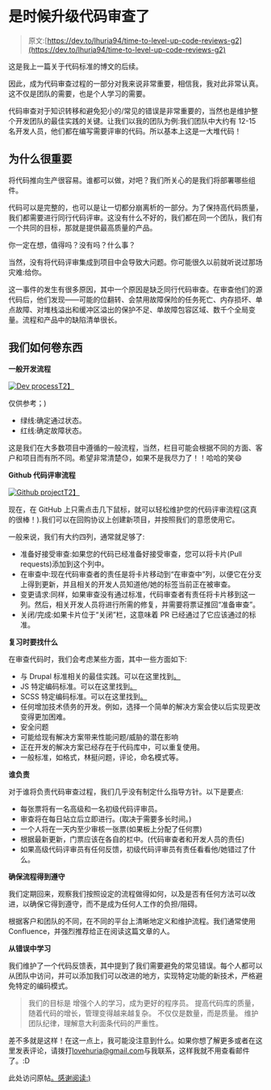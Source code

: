 # 是时候升级代码审查了

> 原文:[https://dev.to/lhuria94/time-to-level-up-code-reviews-g2](https://dev.to/lhuria94/time-to-level-up-code-reviews-g2)

这是我上一篇关于代码标准的博文的后续。

因此，成为代码审查过程的一部分对我来说非常重要，相信我，我对此非常认真。这不仅是团队的需要，也是个人学习的需要。

代码审查对于知识转移和避免犯小的/常见的错误是非常重要的，当然也是维护整个开发团队的最佳实践的关键。让我们以我的团队为例:我们团队中大约有 12-15 名开发人员，他们都在编写需要评审的代码。所以基本上这是一大堆代码！

## [](#why-its-important)为什么很重要

将代码推向生产很容易。谁都可以做，对吧？我们所关心的是我们将部署哪些组件。

代码可以是完整的，也可以是让一切都分崩离析的一部分。为了保持高代码质量，我们都需要进行同行代码评审。这没有什么不好的，我们都在同一个团队，我们有一个共同的目标，那就是提供最高质量的产品。

你一定在想，值得吗？没有吗？什么事？

当然，没有将代码评审集成到项目中会导致大问题。你可能很久以前就听说过那场灾难:给你。

这一事件的发生有很多原因，其中一个原因是缺乏同行代码审查。在审查他们的源代码后，他们发现——可能的位翻转、会禁用故障保险的任务死亡、内存损坏、单点故障、对堆栈溢出和缓冲区溢出的保护不足、单故障包容区域、数千个全局变量。流程和产品中的缺陷清单很长。

## [](#how-we-roll-things)我们如何卷东西

**一般开发流程**

[![Dev process](../Images/9f8e55b70ffda10734a71e1f6b7f396e.png)T2】](https://res.cloudinary.com/practicaldev/image/fetch/s--nBxLRZEq--/c_limit%2Cf_auto%2Cfl_progressive%2Cq_auto%2Cw_880/https://lhuria94.github.io/assets/img/2017-10-16-time-to-level-up-code-reviews/dev-process.png)

仅供参考；)

*   绿线:确定通过状态。
*   红线:确定故障状态。

这是我们在大多数项目中遵循的一般流程，当然，栏目可能会根据不同的方面、客户和项目而有所不同。希望非常清楚😓，如果不是我尽力了！！哈哈的笑😄

**Github 代码评审流程**

[![Github project](../Images/f8bd14d1cb1539f2c7132a6cf626a9e2.png)T2】](https://res.cloudinary.com/practicaldev/image/fetch/s--uXk5qD3I--/c_limit%2Cf_auto%2Cfl_progressive%2Cq_auto%2Cw_880/https://lhuria94.github.io/assets/img/2017-10-16-time-to-level-up-code-reviews/github-project.png)

现在，在 GitHub 上只需点击几下鼠标，就可以轻松维护您的代码评审流程(这真的很棒！).我们可以在回购协议上创建新项目，并按照我们的意愿使用它。

一般来说，我们有大约四列，通常就足够了:

*   准备好接受审查:如果您的代码已经准备好接受审查，您可以将卡片(Pull requests)添加到这个列中。
*   在审查中:现在代码审查者的责任是将卡片移动到“在审查中”列，以便它在分支上得到更新，并且相关的开发人员知道他/她的标签当前正在被审查。
*   变更请求:同样，如果审查没有通过标准，代码审查者有责任将卡片移到这一列。然后，相关开发人员将进行所需的修复，并需要将票证推回“准备审查”。
*   关闭/完成:如果卡片位于“关闭”栏，这意味着 PR 已经通过了它应该通过的标准。

**复习时要找什么**

在审查代码时，我们会考虑某些方面，其中一些方面如下:

*   与 Drupal 标准相关的最佳实践。可以在这里找到[。](https://www.drupal.org/docs/develop/standards)
*   JS 特定编码标准。可以在这里找到[。](https://www.drupal.org/docs/develop/standards/javascript/javascript-coding-standards)
*   SCSS 特定编码标准。可以在这里找到[。](https://www.drupal.org/docs/develop/standards/css/css-coding-standards)
*   任何增加技术债务的开发。例如，选择一个简单的解决方案会使以后实现更改变得更加困难。
*   安全问题
*   可能给现有解决方案带来性能问题/威胁的潜在影响
*   正在开发的解决方案已经存在于代码库中，可以重复使用。
*   一般标准，如格式，林挺问题，评论，命名模式等。

**谁负责**

对于谁将负责代码审查过程，我们几乎没有制定什么指导方针。以下是要点:

*   每张票将有一名高级和一名初级代码评审员。
*   审查将在每日站立后立即进行。(取决于需要多长时间。)
*   一个人将在一天内至少审核一张票(如果板上分配了任何票)
*   根据最新更新，门票应该在各自的栏中。(代码审查者和开发人员的责任)
*   如果高级代码评审员有任何反馈，初级代码评审员有责任看看他/她错过了什么。

**确保流程得到遵守**

我们定期回来，观察我们按照设定的流程做得如何，以及是否有任何方法可以改进，以确保它得到遵守，而不是成为任何人工作的负担/阻碍。

根据客户和团队的不同，在不同的平台上清晰地定义和维护流程。我们通常使用 Confluence，并强烈推荐给正在阅读这篇文章的人。

**从错误中学习**

我们维护了一个代码反馈表，其中提到了我们需要避免的常见错误。每个人都可以从团队中访问，并可以添加我们可以改进的地方，实现特定功能的新技术，严格避免特定的编码模式。

> 我们的目标是
> 增强个人的学习，成为更好的程序员。
> 提高代码库的质量，随着代码的增长，管理变得越来越复杂。
> 不仅仅是数量，而是质量。
> 维护团队纪律，理解意大利面条代码的严重性。

差不多就是这样！在这一点上，我可能没注意到什么。如果你想了解更多或者在这里发表评论，请拨打[lovehuria@gmail.com](//mailto:lovehuria@gmail.com)与我联系，这样我就不用查看邮件了。:D

此处访问原帖[。感谢阅读:)](https://lhuria94.github.io/time-to-level-up-code-reviews/)